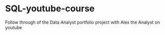 # SQL-youtube-course
Follow through of the Data Analyst portfolio project with Alex the Analyst on youtube
